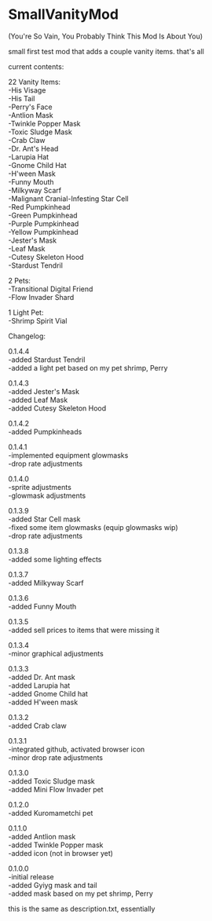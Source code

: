 # SmallVanityMod
(You're So Vain, You Probably Think This Mod Is About You)

small first test mod that adds a couple vanity items. that's all

current contents:

22 Vanity Items:<br>
-His Visage<br>
-His Tail<br>
-Perry's Face<br>
-Antlion Mask<br>
-Twinkle Popper Mask<br>
-Toxic Sludge Mask<br>
-Crab Claw<br>
-Dr. Ant's Head<br>
-Larupia Hat<br>
-Gnome Child Hat<br>
-H'ween Mask<br>
-Funny Mouth<br>
-Milkyway Scarf<br>
-Malignant Cranial-Infesting Star Cell<br>
-Red Pumpkinhead<br>
-Green Pumpkinhead<br>
-Purple Pumpkinhead<br>
-Yellow Pumpkinhead<br>
-Jester's Mask<br>
-Leaf Mask<br>
-Cutesy Skeleton Hood<br>
-Stardust Tendril

2 Pets:<br>
-Transitional Digital Friend<br>
-Flow Invader Shard

1 Light Pet:<br>
-Shrimp Spirit Vial

Changelog:

0.1.4.4<br>
-added Stardust Tendril<br>
-added a light pet based on my pet shrimp, Perry

0.1.4.3<br>
-added Jester's Mask<br>
-added Leaf Mask<br>
-added Cutesy Skeleton Hood

0.1.4.2<br>
-added Pumpkinheads

0.1.4.1<br>
-implemented equipment glowmasks<br>
-drop rate adjustments

0.1.4.0<br>
-sprite adjustments<br>
-glowmask adjustments

0.1.3.9<br>
-added Star Cell mask<br>
-fixed some item glowmasks (equip glowmasks wip)<br>
-drop rate adjustments

0.1.3.8<br>
-added some lighting effects

0.1.3.7<br>
-added Milkyway Scarf

0.1.3.6<br>
-added Funny Mouth<br>

0.1.3.5<br>
-added sell prices to items that were missing it

0.1.3.4<br>
-minor graphical adjustments

0.1.3.3<br>
-added Dr. Ant mask<br>
-added Larupia hat<br>
-added Gnome Child hat<br>
-added H'ween mask

0.1.3.2<br>
-added Crab claw

0.1.3.1<br>
-integrated github, activated browser icon<br>
-minor drop rate adjustments

0.1.3.0<br>
-added Toxic Sludge mask<br>
-added Mini Flow Invader pet

0.1.2.0<br>
-added Kuromametchi pet

0.1.1.0<br>
-added Antlion mask<br>
-added Twinkle Popper mask<br>
-added icon (not in browser yet)

0.1.0.0<br>
-initial release<br>
-added Gyiyg mask and tail<br>
-added mask based on my pet shrimp, Perry

this is the same as description.txt, essentially
